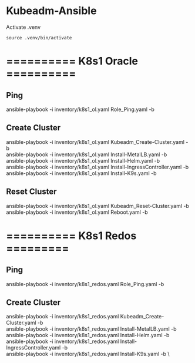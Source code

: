 # Kubeadm-Ansible

Activate .venv 
```
source .venv/bin/activate
```

# ========== K8s1 Oracle ==========

## Ping
ansible-playbook -i inventory/k8s1_ol.yaml Role_Ping.yaml -b

## Create Cluster 
ansible-playbook -i inventory/k8s1_ol.yaml Kubeadm_Create-Cluster.yaml -b \
ansible-playbook -i inventory/k8s1_ol.yaml Install-MetalLB.yaml -b \
ansible-playbook -i inventory/k8s1_ol.yaml Install-Helm.yaml -b \
ansible-playbook -i inventory/k8s1_ol.yaml Install-IngressController.yaml -b \
ansible-playbook -i inventory/k8s1_ol.yaml Install-K9s.yaml -b

## Reset Cluster
ansible-playbook -i inventory/k8s1_ol.yaml Kubeadm_Reset-Cluster.yaml -b \
ansible-playbook -i inventory/k8s1_ol.yaml Reboot.yaml -b

# ========== K8s1 Redos =========

## Ping
ansible-playbook -i inventory/k8s1_redos.yaml Role_Ping.yaml -b

## Create Cluster 
ansible-playbook -i inventory/k8s1_redos.yaml Kubeadm_Create-Cluster.yaml -b \
ansible-playbook -i inventory/k8s1_redos.yaml Install-MetalLB.yaml -b \
ansible-playbook -i inventory/k8s1_redos.yaml Install-Helm.yaml -b \
ansible-playbook -i inventory/k8s1_redos.yaml Install-IngressController.yaml -b \
ansible-playbook -i inventory/k8s1_redos.yaml Install-K9s.yaml -b \